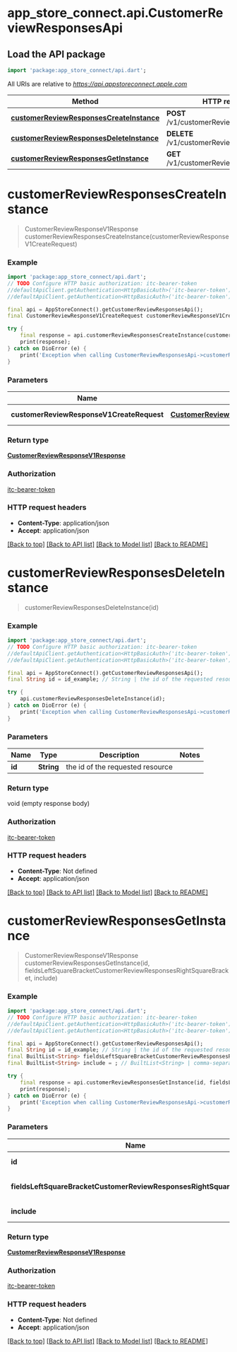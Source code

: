 # app_store_connect.api.CustomerReviewResponsesApi

## Load the API package
```dart
import 'package:app_store_connect/api.dart';
```

All URIs are relative to *https://api.appstoreconnect.apple.com*

Method | HTTP request | Description
------------- | ------------- | -------------
[**customerReviewResponsesCreateInstance**](CustomerReviewResponsesApi.md#customerreviewresponsescreateinstance) | **POST** /v1/customerReviewResponses | 
[**customerReviewResponsesDeleteInstance**](CustomerReviewResponsesApi.md#customerreviewresponsesdeleteinstance) | **DELETE** /v1/customerReviewResponses/{id} | 
[**customerReviewResponsesGetInstance**](CustomerReviewResponsesApi.md#customerreviewresponsesgetinstance) | **GET** /v1/customerReviewResponses/{id} | 


# **customerReviewResponsesCreateInstance**
> CustomerReviewResponseV1Response customerReviewResponsesCreateInstance(customerReviewResponseV1CreateRequest)



### Example
```dart
import 'package:app_store_connect/api.dart';
// TODO Configure HTTP basic authorization: itc-bearer-token
//defaultApiClient.getAuthentication<HttpBasicAuth>('itc-bearer-token').username = 'YOUR_USERNAME'
//defaultApiClient.getAuthentication<HttpBasicAuth>('itc-bearer-token').password = 'YOUR_PASSWORD';

final api = AppStoreConnect().getCustomerReviewResponsesApi();
final CustomerReviewResponseV1CreateRequest customerReviewResponseV1CreateRequest = ; // CustomerReviewResponseV1CreateRequest | CustomerReviewResponse representation

try {
    final response = api.customerReviewResponsesCreateInstance(customerReviewResponseV1CreateRequest);
    print(response);
} catch on DioError (e) {
    print('Exception when calling CustomerReviewResponsesApi->customerReviewResponsesCreateInstance: $e\n');
}
```

### Parameters

Name | Type | Description  | Notes
------------- | ------------- | ------------- | -------------
 **customerReviewResponseV1CreateRequest** | [**CustomerReviewResponseV1CreateRequest**](CustomerReviewResponseV1CreateRequest.md)| CustomerReviewResponse representation | 

### Return type

[**CustomerReviewResponseV1Response**](CustomerReviewResponseV1Response.md)

### Authorization

[itc-bearer-token](../README.md#itc-bearer-token)

### HTTP request headers

 - **Content-Type**: application/json
 - **Accept**: application/json

[[Back to top]](#) [[Back to API list]](../README.md#documentation-for-api-endpoints) [[Back to Model list]](../README.md#documentation-for-models) [[Back to README]](../README.md)

# **customerReviewResponsesDeleteInstance**
> customerReviewResponsesDeleteInstance(id)



### Example
```dart
import 'package:app_store_connect/api.dart';
// TODO Configure HTTP basic authorization: itc-bearer-token
//defaultApiClient.getAuthentication<HttpBasicAuth>('itc-bearer-token').username = 'YOUR_USERNAME'
//defaultApiClient.getAuthentication<HttpBasicAuth>('itc-bearer-token').password = 'YOUR_PASSWORD';

final api = AppStoreConnect().getCustomerReviewResponsesApi();
final String id = id_example; // String | the id of the requested resource

try {
    api.customerReviewResponsesDeleteInstance(id);
} catch on DioError (e) {
    print('Exception when calling CustomerReviewResponsesApi->customerReviewResponsesDeleteInstance: $e\n');
}
```

### Parameters

Name | Type | Description  | Notes
------------- | ------------- | ------------- | -------------
 **id** | **String**| the id of the requested resource | 

### Return type

void (empty response body)

### Authorization

[itc-bearer-token](../README.md#itc-bearer-token)

### HTTP request headers

 - **Content-Type**: Not defined
 - **Accept**: application/json

[[Back to top]](#) [[Back to API list]](../README.md#documentation-for-api-endpoints) [[Back to Model list]](../README.md#documentation-for-models) [[Back to README]](../README.md)

# **customerReviewResponsesGetInstance**
> CustomerReviewResponseV1Response customerReviewResponsesGetInstance(id, fieldsLeftSquareBracketCustomerReviewResponsesRightSquareBracket, include)



### Example
```dart
import 'package:app_store_connect/api.dart';
// TODO Configure HTTP basic authorization: itc-bearer-token
//defaultApiClient.getAuthentication<HttpBasicAuth>('itc-bearer-token').username = 'YOUR_USERNAME'
//defaultApiClient.getAuthentication<HttpBasicAuth>('itc-bearer-token').password = 'YOUR_PASSWORD';

final api = AppStoreConnect().getCustomerReviewResponsesApi();
final String id = id_example; // String | the id of the requested resource
final BuiltList<String> fieldsLeftSquareBracketCustomerReviewResponsesRightSquareBracket = ; // BuiltList<String> | the fields to include for returned resources of type customerReviewResponses
final BuiltList<String> include = ; // BuiltList<String> | comma-separated list of relationships to include

try {
    final response = api.customerReviewResponsesGetInstance(id, fieldsLeftSquareBracketCustomerReviewResponsesRightSquareBracket, include);
    print(response);
} catch on DioError (e) {
    print('Exception when calling CustomerReviewResponsesApi->customerReviewResponsesGetInstance: $e\n');
}
```

### Parameters

Name | Type | Description  | Notes
------------- | ------------- | ------------- | -------------
 **id** | **String**| the id of the requested resource | 
 **fieldsLeftSquareBracketCustomerReviewResponsesRightSquareBracket** | [**BuiltList&lt;String&gt;**](String.md)| the fields to include for returned resources of type customerReviewResponses | [optional] 
 **include** | [**BuiltList&lt;String&gt;**](String.md)| comma-separated list of relationships to include | [optional] 

### Return type

[**CustomerReviewResponseV1Response**](CustomerReviewResponseV1Response.md)

### Authorization

[itc-bearer-token](../README.md#itc-bearer-token)

### HTTP request headers

 - **Content-Type**: Not defined
 - **Accept**: application/json

[[Back to top]](#) [[Back to API list]](../README.md#documentation-for-api-endpoints) [[Back to Model list]](../README.md#documentation-for-models) [[Back to README]](../README.md)

